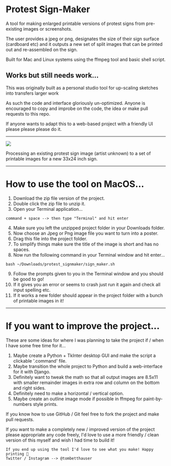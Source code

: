 # Protest Sign-Maker
A tool for making enlarged printable versions of protest signs from pre-existing images or screenshots. 

The user provides a jpeg or png, designates the size of their sign surface (cardboard etc) and it outputs a new set of split images that can be printed out and re-assembled on the sign.

Built for Mac and Linux systems using the ffmpeg tool and basic shell script.

## Works but still needs work...

This was originally built as a personal studio tool for up-scaling sketches into transfers larger work

As such the code and interface gloriously un-optimized. Anyone is encouraged to copy and improbe on the code, the idea or make pull requests to this repo.

If anyone wants to adapt this to a web-based project with a friendly UI please please please do it.

***

<img src="https://raw.githubusercontent.com/tombetthauser/protest_signmaker/master/project_files/demo.gif">

Processing an existing protest sign image (artist unknown) to a set of printable images for a new 33x24 inch sign.

***

# How to use the tool on MacOS...
1) Download the zip file version of the project.
2) Double click the zip file to unzip it.
3) Open your Terminal application...
```
command + space --> then type "Terminal" and hit enter
```
4) Make sure you left the unzipped project folder in your Downloads folder.
5) Now choose an Jpeg or Png image file you want to turn into a poster.
6) Drag this file into the project folder.
7) To simplify things make sure the title of the image is short and has no spaces.
8) Now run the following command in your Terminal window and hit enter...
```
bash ~/Downloads/protest_signmaker/sign_maker.sh
```
9) Follow the prompts given to you in the Terminal window and you should be good to go!
10) If it gives you an error or seems to crash just run it again and check all input spelling etc.
11) If it works a new folder should appear in the project folder with a bunch of printable images in it!
***
# If you want to improve the project... 
These are some ideas for where I was planning to take the project if / when I have some free time for it...
1) Maybe create a Python + TkInter desktop GUI and make the script a clickable '.command' file.
2) Maybe transition the whole project to Python and build a web-interface for it with Django.
3) Definitely want to tweak the math so that all output images are 8.5x11 with smaller remainder images in extra row and column on the bottom and right sides.
4) Definitely need to make a horizontal / vertical option.
5) Maybe create an outline image mode if possible in ffmpeg for paint-by-numbers style prints.

If you know how to use GitHub / Git feel free to fork the project and make pull requests.

If you want to make a completely new / improved version of the project please appropriate any code freely, I'd love to use a more friendly / clean version of this myself and wish I had time to build it!

```
If you end up using the tool I'd love to see what you make! Happy printing 🎉
Twitter / Instagram --> @tombetthauser
```
